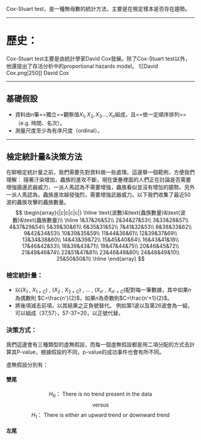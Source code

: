 Cox-Stuart test，是一種無母數的統計方法，主要是在檢定樣本是否存在趨勢。
- - -
# 歷史：
Cox-Stuart test主要是由統計學家David Cox發展。除了Cox-Stuart test以外，他還提出了存活分析中的proportional hazards model。
![[David Cox.png|250]]
David Cox
- - -
## 基礎假設

- 資料由$n$筆==獨立==觀察值$X_1,X_2,X_3\ldots,X_n$組成，且==依一定順序排列==（e.g. 時間、名次）。
- 測量尺度至少為有序尺度（ordinal）。
- - -
## 檢定統計量&決策方法
在聊檢定統計量之前，我們需要先對資料做一些處理。這邊舉一個範例，方便我們理解：
隨著汙染增加，蟲族的進攻不斷，現在堡壘裡面的人們正在討論是否需要增強牆邊武器威力，一派人馬認為不需要增強，蟲族看似並沒有增加的趨勢。另外一派人馬認為，蟲族進攻越發強烈，需要增強武器威力。以下我們收集了最近50波的蟲族攻擊的蟲族數量。
$$
\begin{array}{|c|c|c|c|}
\hline
\text{波數}&\text{蟲族數量}&\text{波數}&\text{蟲族數量}\\
\hline
1&37&26&52\\
2&34&27&53\\
3&33&28&57\\
4&37&29&54\\
5&39&30&61\\
6&35&31&52\\
7&41&32&53\\
8&38&33&62\\
9&42&34&53\\
10&39&35&59\\
11&44&36&61\\
12&39&37&69\\
13&34&38&60\\
14&43&39&72\\
15&45&40&64\\
16&43&41&18\\
17&46&42&53\\
18&39&43&71\\
19&47&44&75\\
20&46&45&72\\
21&49&46&74\\
22&51&47&81\\
23&46&48&80\\
24&48&49&10\\
25&50&50&1\\
\hline
\end{array}
$$
### 檢定統計量：
- 以($X_1$ , $X_{1+C}$) , ($X_2$ , $X_{2+C}$) , $\ldots$ , ($X_{n'}$ , $X_{n'+C}$)配對每一筆數據，其中如果$n$為偶數則 $C=\frac{n'}{2}$，如果$n$為奇數則$C=\frac{n'+1}{2}$。
- 將後項減去前項，以其結果之正負號替代。
例如第1波以及第26波會為一組，可以組成（37,57），57-37=20，以正號代替。

### 決策方式：
我們這邊會有三種類型的虛無假設，而每一個虛無假設都是用二項分配的方式去計算其P-value，根據假設的不同，p-value的成功事件也會有所不同。

虛無假設分別有：

#### 雙尾
$$
H_0\text{： There is no trend present in the data}
$$
$$
\text{versus}
$$
$$
H_1\text{： There is either an upward trend or downward trend}
$$
#### 左尾